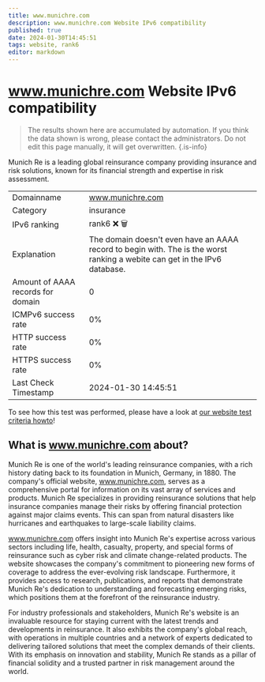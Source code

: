```yaml
---
title: www.munichre.com
description: www.munichre.com Website IPv6 compatibility
published: true
date: 2024-01-30T14:45:51
tags: website, rank6
editor: markdown
---
```


# www.munichre.com Website IPv6 compatibility

> The results shown here are accumulated by automation. If you think the data shown is wrong, please contact the administrators. 
> Do not edit this page manually, it will get overwritten.
{.is-info}

Munich Re is a leading global reinsurance company providing insurance and risk solutions, known for its financial strength and expertise in risk assessment.


|   |   |
| - | - |
| Domainname | www.munichre.com
| Category | insurance |
| IPv6 ranking | rank6 :x: :wastebasket: |
| Explanation | The domain doesn't even have an AAAA record to begin with. The is the worst ranking a webite can get in the IPv6 database. |
| Amount of AAAA records for domain | 0 |
| ICMPv6 success rate | 0%|
| HTTP success rate | 0% |
| HTTPS success rate | 0% |
| Last Check Timestamp | 2024-01-30 14:45:51 |

To see how this test was performed, please have a look at [our website test criteria howto](/howto/testcriteria/website)!


## What is www.munichre.com about?
Munich Re is one of the world's leading reinsurance companies, with a rich history dating back to its foundation in Munich, Germany, in 1880. The company's official website, www.munichre.com, serves as a comprehensive portal for information on its vast array of services and products. Munich Re specializes in providing reinsurance solutions that help insurance companies manage their risks by offering financial protection against major claims events. This can span from natural disasters like hurricanes and earthquakes to large-scale liability claims.

www.munichre.com offers insight into Munich Re's expertise across various sectors including life, health, casualty, property, and special forms of reinsurance such as cyber risk and climate change-related products. The website showcases the company's commitment to pioneering new forms of coverage to address the ever-evolving risk landscape. Furthermore, it provides access to research, publications, and reports that demonstrate Munich Re's dedication to understanding and forecasting emerging risks, which positions them at the forefront of the reinsurance industry.

For industry professionals and stakeholders, Munich Re's website is an invaluable resource for staying current with the latest trends and developments in reinsurance. It also exhibits the company's global reach, with operations in multiple countries and a network of experts dedicated to delivering tailored solutions that meet the complex demands of their clients. With its emphasis on innovation and stability, Munich Re stands as a pillar of financial solidity and a trusted partner in risk management around the world.


